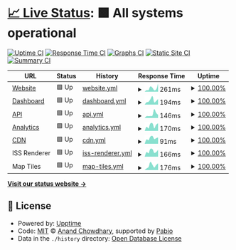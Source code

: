 # [📈 Live Status](https://chewey-bot.github.io/status): <!--live status--> **🟩 All systems operational**

[![Uptime CI](https://github.com/Chewey-Bot/status/workflows/Uptime%20CI/badge.svg)](https://github.com/Chewey-Bot/status/actions?query=workflow%3A%22Uptime+CI%22)
[![Response Time CI](https://github.com/Chewey-Bot/status/workflows/Response%20Time%20CI/badge.svg)](https://github.com/Chewey-Bot/status/actions?query=workflow%3A%22Response+Time+CI%22)
[![Graphs CI](https://github.com/Chewey-Bot/status/workflows/Graphs%20CI/badge.svg)](https://github.com/Chewey-Bot/status/actions?query=workflow%3A%22Graphs+CI%22)
[![Static Site CI](https://github.com/Chewey-Bot/status/workflows/Static%20Site%20CI/badge.svg)](https://github.com/Chewey-Bot/status/actions?query=workflow%3A%22Static+Site+CI%22)
[![Summary CI](https://github.com/Chewey-Bot/status/workflows/Summary%20CI/badge.svg)](https://github.com/Chewey-Bot/status/actions?query=workflow%3A%22Summary+CI%22)

<!--start: status pages-->
<!-- This summary is generated by Upptime (https://github.com/upptime/upptime) -->
<!-- Do not edit this manually, your changes will be overwritten -->
<!-- prettier-ignore -->
| URL | Status | History | Response Time | Uptime |
| --- | ------ | ------- | ------------- | ------ |
| <img alt="" src="https://icons.duckduckgo.com/ip3/chewey-bot.top.ico" height="13"> [Website](https://chewey-bot.top) | 🟩 Up | [website.yml](https://github.com/Chewey-Bot/status/commits/HEAD/history/website.yml) | <details><summary><img alt="Response time graph" src="./graphs/website/response-time-week.png" height="20"> 261ms</summary><br><a href="https://status.chewey-bot.top/history/website"><img alt="Response time 367" src="https://img.shields.io/endpoint?url=https%3A%2F%2Fraw.githubusercontent.com%2FChewey-Bot%2Fstatus%2FHEAD%2Fapi%2Fwebsite%2Fresponse-time.json"></a><br><a href="https://status.chewey-bot.top/history/website"><img alt="24-hour response time 366" src="https://img.shields.io/endpoint?url=https%3A%2F%2Fraw.githubusercontent.com%2FChewey-Bot%2Fstatus%2FHEAD%2Fapi%2Fwebsite%2Fresponse-time-day.json"></a><br><a href="https://status.chewey-bot.top/history/website"><img alt="7-day response time 261" src="https://img.shields.io/endpoint?url=https%3A%2F%2Fraw.githubusercontent.com%2FChewey-Bot%2Fstatus%2FHEAD%2Fapi%2Fwebsite%2Fresponse-time-week.json"></a><br><a href="https://status.chewey-bot.top/history/website"><img alt="30-day response time 287" src="https://img.shields.io/endpoint?url=https%3A%2F%2Fraw.githubusercontent.com%2FChewey-Bot%2Fstatus%2FHEAD%2Fapi%2Fwebsite%2Fresponse-time-month.json"></a><br><a href="https://status.chewey-bot.top/history/website"><img alt="1-year response time 367" src="https://img.shields.io/endpoint?url=https%3A%2F%2Fraw.githubusercontent.com%2FChewey-Bot%2Fstatus%2FHEAD%2Fapi%2Fwebsite%2Fresponse-time-year.json"></a></details> | <details><summary><a href="https://status.chewey-bot.top/history/website">100.00%</a></summary><a href="https://status.chewey-bot.top/history/website"><img alt="All-time uptime 99.89%" src="https://img.shields.io/endpoint?url=https%3A%2F%2Fraw.githubusercontent.com%2FChewey-Bot%2Fstatus%2FHEAD%2Fapi%2Fwebsite%2Fuptime.json"></a><br><a href="https://status.chewey-bot.top/history/website"><img alt="24-hour uptime 100.00%" src="https://img.shields.io/endpoint?url=https%3A%2F%2Fraw.githubusercontent.com%2FChewey-Bot%2Fstatus%2FHEAD%2Fapi%2Fwebsite%2Fuptime-day.json"></a><br><a href="https://status.chewey-bot.top/history/website"><img alt="7-day uptime 100.00%" src="https://img.shields.io/endpoint?url=https%3A%2F%2Fraw.githubusercontent.com%2FChewey-Bot%2Fstatus%2FHEAD%2Fapi%2Fwebsite%2Fuptime-week.json"></a><br><a href="https://status.chewey-bot.top/history/website"><img alt="30-day uptime 100.00%" src="https://img.shields.io/endpoint?url=https%3A%2F%2Fraw.githubusercontent.com%2FChewey-Bot%2Fstatus%2FHEAD%2Fapi%2Fwebsite%2Fuptime-month.json"></a><br><a href="https://status.chewey-bot.top/history/website"><img alt="1-year uptime 99.89%" src="https://img.shields.io/endpoint?url=https%3A%2F%2Fraw.githubusercontent.com%2FChewey-Bot%2Fstatus%2FHEAD%2Fapi%2Fwebsite%2Fuptime-year.json"></a></details>
| <img alt="" src="https://icons.duckduckgo.com/ip3/dash.chewey-bot.top.ico" height="13"> [Dashboard](https://dash.chewey-bot.top/favicon.ico) | 🟩 Up | [dashboard.yml](https://github.com/Chewey-Bot/status/commits/HEAD/history/dashboard.yml) | <details><summary><img alt="Response time graph" src="./graphs/dashboard/response-time-week.png" height="20"> 194ms</summary><br><a href="https://status.chewey-bot.top/history/dashboard"><img alt="Response time 368" src="https://img.shields.io/endpoint?url=https%3A%2F%2Fraw.githubusercontent.com%2FChewey-Bot%2Fstatus%2FHEAD%2Fapi%2Fdashboard%2Fresponse-time.json"></a><br><a href="https://status.chewey-bot.top/history/dashboard"><img alt="24-hour response time 277" src="https://img.shields.io/endpoint?url=https%3A%2F%2Fraw.githubusercontent.com%2FChewey-Bot%2Fstatus%2FHEAD%2Fapi%2Fdashboard%2Fresponse-time-day.json"></a><br><a href="https://status.chewey-bot.top/history/dashboard"><img alt="7-day response time 194" src="https://img.shields.io/endpoint?url=https%3A%2F%2Fraw.githubusercontent.com%2FChewey-Bot%2Fstatus%2FHEAD%2Fapi%2Fdashboard%2Fresponse-time-week.json"></a><br><a href="https://status.chewey-bot.top/history/dashboard"><img alt="30-day response time 241" src="https://img.shields.io/endpoint?url=https%3A%2F%2Fraw.githubusercontent.com%2FChewey-Bot%2Fstatus%2FHEAD%2Fapi%2Fdashboard%2Fresponse-time-month.json"></a><br><a href="https://status.chewey-bot.top/history/dashboard"><img alt="1-year response time 368" src="https://img.shields.io/endpoint?url=https%3A%2F%2Fraw.githubusercontent.com%2FChewey-Bot%2Fstatus%2FHEAD%2Fapi%2Fdashboard%2Fresponse-time-year.json"></a></details> | <details><summary><a href="https://status.chewey-bot.top/history/dashboard">100.00%</a></summary><a href="https://status.chewey-bot.top/history/dashboard"><img alt="All-time uptime 99.93%" src="https://img.shields.io/endpoint?url=https%3A%2F%2Fraw.githubusercontent.com%2FChewey-Bot%2Fstatus%2FHEAD%2Fapi%2Fdashboard%2Fuptime.json"></a><br><a href="https://status.chewey-bot.top/history/dashboard"><img alt="24-hour uptime 100.00%" src="https://img.shields.io/endpoint?url=https%3A%2F%2Fraw.githubusercontent.com%2FChewey-Bot%2Fstatus%2FHEAD%2Fapi%2Fdashboard%2Fuptime-day.json"></a><br><a href="https://status.chewey-bot.top/history/dashboard"><img alt="7-day uptime 100.00%" src="https://img.shields.io/endpoint?url=https%3A%2F%2Fraw.githubusercontent.com%2FChewey-Bot%2Fstatus%2FHEAD%2Fapi%2Fdashboard%2Fuptime-week.json"></a><br><a href="https://status.chewey-bot.top/history/dashboard"><img alt="30-day uptime 100.00%" src="https://img.shields.io/endpoint?url=https%3A%2F%2Fraw.githubusercontent.com%2FChewey-Bot%2Fstatus%2FHEAD%2Fapi%2Fdashboard%2Fuptime-month.json"></a><br><a href="https://status.chewey-bot.top/history/dashboard"><img alt="1-year uptime 99.93%" src="https://img.shields.io/endpoint?url=https%3A%2F%2Fraw.githubusercontent.com%2FChewey-Bot%2Fstatus%2FHEAD%2Fapi%2Fdashboard%2Fuptime-year.json"></a></details>
| <img alt="" src="https://icons.duckduckgo.com/ip3/api.chewey-bot.top.ico" height="13"> [API](https://api.chewey-bot.top) | 🟩 Up | [api.yml](https://github.com/Chewey-Bot/status/commits/HEAD/history/api.yml) | <details><summary><img alt="Response time graph" src="./graphs/api/response-time-week.png" height="20"> 146ms</summary><br><a href="https://status.chewey-bot.top/history/api"><img alt="Response time 311" src="https://img.shields.io/endpoint?url=https%3A%2F%2Fraw.githubusercontent.com%2FChewey-Bot%2Fstatus%2FHEAD%2Fapi%2Fapi%2Fresponse-time.json"></a><br><a href="https://status.chewey-bot.top/history/api"><img alt="24-hour response time 276" src="https://img.shields.io/endpoint?url=https%3A%2F%2Fraw.githubusercontent.com%2FChewey-Bot%2Fstatus%2FHEAD%2Fapi%2Fapi%2Fresponse-time-day.json"></a><br><a href="https://status.chewey-bot.top/history/api"><img alt="7-day response time 146" src="https://img.shields.io/endpoint?url=https%3A%2F%2Fraw.githubusercontent.com%2FChewey-Bot%2Fstatus%2FHEAD%2Fapi%2Fapi%2Fresponse-time-week.json"></a><br><a href="https://status.chewey-bot.top/history/api"><img alt="30-day response time 327" src="https://img.shields.io/endpoint?url=https%3A%2F%2Fraw.githubusercontent.com%2FChewey-Bot%2Fstatus%2FHEAD%2Fapi%2Fapi%2Fresponse-time-month.json"></a><br><a href="https://status.chewey-bot.top/history/api"><img alt="1-year response time 311" src="https://img.shields.io/endpoint?url=https%3A%2F%2Fraw.githubusercontent.com%2FChewey-Bot%2Fstatus%2FHEAD%2Fapi%2Fapi%2Fresponse-time-year.json"></a></details> | <details><summary><a href="https://status.chewey-bot.top/history/api">100.00%</a></summary><a href="https://status.chewey-bot.top/history/api"><img alt="All-time uptime 99.90%" src="https://img.shields.io/endpoint?url=https%3A%2F%2Fraw.githubusercontent.com%2FChewey-Bot%2Fstatus%2FHEAD%2Fapi%2Fapi%2Fuptime.json"></a><br><a href="https://status.chewey-bot.top/history/api"><img alt="24-hour uptime 100.00%" src="https://img.shields.io/endpoint?url=https%3A%2F%2Fraw.githubusercontent.com%2FChewey-Bot%2Fstatus%2FHEAD%2Fapi%2Fapi%2Fuptime-day.json"></a><br><a href="https://status.chewey-bot.top/history/api"><img alt="7-day uptime 100.00%" src="https://img.shields.io/endpoint?url=https%3A%2F%2Fraw.githubusercontent.com%2FChewey-Bot%2Fstatus%2FHEAD%2Fapi%2Fapi%2Fuptime-week.json"></a><br><a href="https://status.chewey-bot.top/history/api"><img alt="30-day uptime 100.00%" src="https://img.shields.io/endpoint?url=https%3A%2F%2Fraw.githubusercontent.com%2FChewey-Bot%2Fstatus%2FHEAD%2Fapi%2Fapi%2Fuptime-month.json"></a><br><a href="https://status.chewey-bot.top/history/api"><img alt="1-year uptime 99.90%" src="https://img.shields.io/endpoint?url=https%3A%2F%2Fraw.githubusercontent.com%2FChewey-Bot%2Fstatus%2FHEAD%2Fapi%2Fapi%2Fuptime-year.json"></a></details>
| <img alt="" src="https://icons.duckduckgo.com/ip3/api.chewey-bot.top.ico" height="13"> [Analytics](https://api.chewey-bot.top/analytics/getlatest/220625669032247296) | 🟩 Up | [analytics.yml](https://github.com/Chewey-Bot/status/commits/HEAD/history/analytics.yml) | <details><summary><img alt="Response time graph" src="./graphs/analytics/response-time-week.png" height="20"> 170ms</summary><br><a href="https://status.chewey-bot.top/history/analytics"><img alt="Response time 206" src="https://img.shields.io/endpoint?url=https%3A%2F%2Fraw.githubusercontent.com%2FChewey-Bot%2Fstatus%2FHEAD%2Fapi%2Fanalytics%2Fresponse-time.json"></a><br><a href="https://status.chewey-bot.top/history/analytics"><img alt="24-hour response time 253" src="https://img.shields.io/endpoint?url=https%3A%2F%2Fraw.githubusercontent.com%2FChewey-Bot%2Fstatus%2FHEAD%2Fapi%2Fanalytics%2Fresponse-time-day.json"></a><br><a href="https://status.chewey-bot.top/history/analytics"><img alt="7-day response time 170" src="https://img.shields.io/endpoint?url=https%3A%2F%2Fraw.githubusercontent.com%2FChewey-Bot%2Fstatus%2FHEAD%2Fapi%2Fanalytics%2Fresponse-time-week.json"></a><br><a href="https://status.chewey-bot.top/history/analytics"><img alt="30-day response time 155" src="https://img.shields.io/endpoint?url=https%3A%2F%2Fraw.githubusercontent.com%2FChewey-Bot%2Fstatus%2FHEAD%2Fapi%2Fanalytics%2Fresponse-time-month.json"></a><br><a href="https://status.chewey-bot.top/history/analytics"><img alt="1-year response time 206" src="https://img.shields.io/endpoint?url=https%3A%2F%2Fraw.githubusercontent.com%2FChewey-Bot%2Fstatus%2FHEAD%2Fapi%2Fanalytics%2Fresponse-time-year.json"></a></details> | <details><summary><a href="https://status.chewey-bot.top/history/analytics">100.00%</a></summary><a href="https://status.chewey-bot.top/history/analytics"><img alt="All-time uptime 99.80%" src="https://img.shields.io/endpoint?url=https%3A%2F%2Fraw.githubusercontent.com%2FChewey-Bot%2Fstatus%2FHEAD%2Fapi%2Fanalytics%2Fuptime.json"></a><br><a href="https://status.chewey-bot.top/history/analytics"><img alt="24-hour uptime 100.00%" src="https://img.shields.io/endpoint?url=https%3A%2F%2Fraw.githubusercontent.com%2FChewey-Bot%2Fstatus%2FHEAD%2Fapi%2Fanalytics%2Fuptime-day.json"></a><br><a href="https://status.chewey-bot.top/history/analytics"><img alt="7-day uptime 100.00%" src="https://img.shields.io/endpoint?url=https%3A%2F%2Fraw.githubusercontent.com%2FChewey-Bot%2Fstatus%2FHEAD%2Fapi%2Fanalytics%2Fuptime-week.json"></a><br><a href="https://status.chewey-bot.top/history/analytics"><img alt="30-day uptime 100.00%" src="https://img.shields.io/endpoint?url=https%3A%2F%2Fraw.githubusercontent.com%2FChewey-Bot%2Fstatus%2FHEAD%2Fapi%2Fanalytics%2Fuptime-month.json"></a><br><a href="https://status.chewey-bot.top/history/analytics"><img alt="1-year uptime 99.80%" src="https://img.shields.io/endpoint?url=https%3A%2F%2Fraw.githubusercontent.com%2FChewey-Bot%2Fstatus%2FHEAD%2Fapi%2Fanalytics%2Fuptime-year.json"></a></details>
| <img alt="" src="https://icons.duckduckgo.com/ip3/cdn.chewey-bot.top.ico" height="13"> [CDN](https://cdn.chewey-bot.top) | 🟩 Up | [cdn.yml](https://github.com/Chewey-Bot/status/commits/HEAD/history/cdn.yml) | <details><summary><img alt="Response time graph" src="./graphs/cdn/response-time-week.png" height="20"> 91ms</summary><br><a href="https://status.chewey-bot.top/history/cdn"><img alt="Response time 231" src="https://img.shields.io/endpoint?url=https%3A%2F%2Fraw.githubusercontent.com%2FChewey-Bot%2Fstatus%2FHEAD%2Fapi%2Fcdn%2Fresponse-time.json"></a><br><a href="https://status.chewey-bot.top/history/cdn"><img alt="24-hour response time 91" src="https://img.shields.io/endpoint?url=https%3A%2F%2Fraw.githubusercontent.com%2FChewey-Bot%2Fstatus%2FHEAD%2Fapi%2Fcdn%2Fresponse-time-day.json"></a><br><a href="https://status.chewey-bot.top/history/cdn"><img alt="7-day response time 91" src="https://img.shields.io/endpoint?url=https%3A%2F%2Fraw.githubusercontent.com%2FChewey-Bot%2Fstatus%2FHEAD%2Fapi%2Fcdn%2Fresponse-time-week.json"></a><br><a href="https://status.chewey-bot.top/history/cdn"><img alt="30-day response time 162" src="https://img.shields.io/endpoint?url=https%3A%2F%2Fraw.githubusercontent.com%2FChewey-Bot%2Fstatus%2FHEAD%2Fapi%2Fcdn%2Fresponse-time-month.json"></a><br><a href="https://status.chewey-bot.top/history/cdn"><img alt="1-year response time 231" src="https://img.shields.io/endpoint?url=https%3A%2F%2Fraw.githubusercontent.com%2FChewey-Bot%2Fstatus%2FHEAD%2Fapi%2Fcdn%2Fresponse-time-year.json"></a></details> | <details><summary><a href="https://status.chewey-bot.top/history/cdn">100.00%</a></summary><a href="https://status.chewey-bot.top/history/cdn"><img alt="All-time uptime 100.00%" src="https://img.shields.io/endpoint?url=https%3A%2F%2Fraw.githubusercontent.com%2FChewey-Bot%2Fstatus%2FHEAD%2Fapi%2Fcdn%2Fuptime.json"></a><br><a href="https://status.chewey-bot.top/history/cdn"><img alt="24-hour uptime 100.00%" src="https://img.shields.io/endpoint?url=https%3A%2F%2Fraw.githubusercontent.com%2FChewey-Bot%2Fstatus%2FHEAD%2Fapi%2Fcdn%2Fuptime-day.json"></a><br><a href="https://status.chewey-bot.top/history/cdn"><img alt="7-day uptime 100.00%" src="https://img.shields.io/endpoint?url=https%3A%2F%2Fraw.githubusercontent.com%2FChewey-Bot%2Fstatus%2FHEAD%2Fapi%2Fcdn%2Fuptime-week.json"></a><br><a href="https://status.chewey-bot.top/history/cdn"><img alt="30-day uptime 100.00%" src="https://img.shields.io/endpoint?url=https%3A%2F%2Fraw.githubusercontent.com%2FChewey-Bot%2Fstatus%2FHEAD%2Fapi%2Fcdn%2Fuptime-month.json"></a><br><a href="https://status.chewey-bot.top/history/cdn"><img alt="1-year uptime 100.00%" src="https://img.shields.io/endpoint?url=https%3A%2F%2Fraw.githubusercontent.com%2FChewey-Bot%2Fstatus%2FHEAD%2Fapi%2Fcdn%2Fuptime-year.json"></a></details>
| <img alt="" src="https://icons.duckduckgo.com/ip3/null.ico" height="13"> ISS Renderer | 🟩 Up | [iss-renderer.yml](https://github.com/Chewey-Bot/status/commits/HEAD/history/iss-renderer.yml) | <details><summary><img alt="Response time graph" src="./graphs/iss-renderer/response-time-week.png" height="20"> 166ms</summary><br><a href="https://status.chewey-bot.top/history/iss-renderer"><img alt="Response time 292" src="https://img.shields.io/endpoint?url=https%3A%2F%2Fraw.githubusercontent.com%2FChewey-Bot%2Fstatus%2FHEAD%2Fapi%2Fiss-renderer%2Fresponse-time.json"></a><br><a href="https://status.chewey-bot.top/history/iss-renderer"><img alt="24-hour response time 219" src="https://img.shields.io/endpoint?url=https%3A%2F%2Fraw.githubusercontent.com%2FChewey-Bot%2Fstatus%2FHEAD%2Fapi%2Fiss-renderer%2Fresponse-time-day.json"></a><br><a href="https://status.chewey-bot.top/history/iss-renderer"><img alt="7-day response time 166" src="https://img.shields.io/endpoint?url=https%3A%2F%2Fraw.githubusercontent.com%2FChewey-Bot%2Fstatus%2FHEAD%2Fapi%2Fiss-renderer%2Fresponse-time-week.json"></a><br><a href="https://status.chewey-bot.top/history/iss-renderer"><img alt="30-day response time 336" src="https://img.shields.io/endpoint?url=https%3A%2F%2Fraw.githubusercontent.com%2FChewey-Bot%2Fstatus%2FHEAD%2Fapi%2Fiss-renderer%2Fresponse-time-month.json"></a><br><a href="https://status.chewey-bot.top/history/iss-renderer"><img alt="1-year response time 292" src="https://img.shields.io/endpoint?url=https%3A%2F%2Fraw.githubusercontent.com%2FChewey-Bot%2Fstatus%2FHEAD%2Fapi%2Fiss-renderer%2Fresponse-time-year.json"></a></details> | <details><summary><a href="https://status.chewey-bot.top/history/iss-renderer">100.00%</a></summary><a href="https://status.chewey-bot.top/history/iss-renderer"><img alt="All-time uptime 99.89%" src="https://img.shields.io/endpoint?url=https%3A%2F%2Fraw.githubusercontent.com%2FChewey-Bot%2Fstatus%2FHEAD%2Fapi%2Fiss-renderer%2Fuptime.json"></a><br><a href="https://status.chewey-bot.top/history/iss-renderer"><img alt="24-hour uptime 100.00%" src="https://img.shields.io/endpoint?url=https%3A%2F%2Fraw.githubusercontent.com%2FChewey-Bot%2Fstatus%2FHEAD%2Fapi%2Fiss-renderer%2Fuptime-day.json"></a><br><a href="https://status.chewey-bot.top/history/iss-renderer"><img alt="7-day uptime 100.00%" src="https://img.shields.io/endpoint?url=https%3A%2F%2Fraw.githubusercontent.com%2FChewey-Bot%2Fstatus%2FHEAD%2Fapi%2Fiss-renderer%2Fuptime-week.json"></a><br><a href="https://status.chewey-bot.top/history/iss-renderer"><img alt="30-day uptime 100.00%" src="https://img.shields.io/endpoint?url=https%3A%2F%2Fraw.githubusercontent.com%2FChewey-Bot%2Fstatus%2FHEAD%2Fapi%2Fiss-renderer%2Fuptime-month.json"></a><br><a href="https://status.chewey-bot.top/history/iss-renderer"><img alt="1-year uptime 99.89%" src="https://img.shields.io/endpoint?url=https%3A%2F%2Fraw.githubusercontent.com%2FChewey-Bot%2Fstatus%2FHEAD%2Fapi%2Fiss-renderer%2Fuptime-year.json"></a></details>
| <img alt="" src="https://icons.duckduckgo.com/ip3/null.ico" height="13"> Map Tiles | 🟩 Up | [map-tiles.yml](https://github.com/Chewey-Bot/status/commits/HEAD/history/map-tiles.yml) | <details><summary><img alt="Response time graph" src="./graphs/map-tiles/response-time-week.png" height="20"> 176ms</summary><br><a href="https://status.chewey-bot.top/history/map-tiles"><img alt="Response time 297" src="https://img.shields.io/endpoint?url=https%3A%2F%2Fraw.githubusercontent.com%2FChewey-Bot%2Fstatus%2FHEAD%2Fapi%2Fmap-tiles%2Fresponse-time.json"></a><br><a href="https://status.chewey-bot.top/history/map-tiles"><img alt="24-hour response time 221" src="https://img.shields.io/endpoint?url=https%3A%2F%2Fraw.githubusercontent.com%2FChewey-Bot%2Fstatus%2FHEAD%2Fapi%2Fmap-tiles%2Fresponse-time-day.json"></a><br><a href="https://status.chewey-bot.top/history/map-tiles"><img alt="7-day response time 176" src="https://img.shields.io/endpoint?url=https%3A%2F%2Fraw.githubusercontent.com%2FChewey-Bot%2Fstatus%2FHEAD%2Fapi%2Fmap-tiles%2Fresponse-time-week.json"></a><br><a href="https://status.chewey-bot.top/history/map-tiles"><img alt="30-day response time 344" src="https://img.shields.io/endpoint?url=https%3A%2F%2Fraw.githubusercontent.com%2FChewey-Bot%2Fstatus%2FHEAD%2Fapi%2Fmap-tiles%2Fresponse-time-month.json"></a><br><a href="https://status.chewey-bot.top/history/map-tiles"><img alt="1-year response time 297" src="https://img.shields.io/endpoint?url=https%3A%2F%2Fraw.githubusercontent.com%2FChewey-Bot%2Fstatus%2FHEAD%2Fapi%2Fmap-tiles%2Fresponse-time-year.json"></a></details> | <details><summary><a href="https://status.chewey-bot.top/history/map-tiles">100.00%</a></summary><a href="https://status.chewey-bot.top/history/map-tiles"><img alt="All-time uptime 100.00%" src="https://img.shields.io/endpoint?url=https%3A%2F%2Fraw.githubusercontent.com%2FChewey-Bot%2Fstatus%2FHEAD%2Fapi%2Fmap-tiles%2Fuptime.json"></a><br><a href="https://status.chewey-bot.top/history/map-tiles"><img alt="24-hour uptime 100.00%" src="https://img.shields.io/endpoint?url=https%3A%2F%2Fraw.githubusercontent.com%2FChewey-Bot%2Fstatus%2FHEAD%2Fapi%2Fmap-tiles%2Fuptime-day.json"></a><br><a href="https://status.chewey-bot.top/history/map-tiles"><img alt="7-day uptime 100.00%" src="https://img.shields.io/endpoint?url=https%3A%2F%2Fraw.githubusercontent.com%2FChewey-Bot%2Fstatus%2FHEAD%2Fapi%2Fmap-tiles%2Fuptime-week.json"></a><br><a href="https://status.chewey-bot.top/history/map-tiles"><img alt="30-day uptime 100.00%" src="https://img.shields.io/endpoint?url=https%3A%2F%2Fraw.githubusercontent.com%2FChewey-Bot%2Fstatus%2FHEAD%2Fapi%2Fmap-tiles%2Fuptime-month.json"></a><br><a href="https://status.chewey-bot.top/history/map-tiles"><img alt="1-year uptime 100.00%" src="https://img.shields.io/endpoint?url=https%3A%2F%2Fraw.githubusercontent.com%2FChewey-Bot%2Fstatus%2FHEAD%2Fapi%2Fmap-tiles%2Fuptime-year.json"></a></details>

<!--end: status pages-->

[**Visit our status website →**](https://chewey-bot.github.io/status)

## 📄 License

- Powered by: [Upptime](https://github.com/upptime/upptime)
- Code: [MIT](./LICENSE) © [Anand Chowdhary](https://anandchowdhary.com), supported by [Pabio](https://pabio.com)
- Data in the `./history` directory: [Open Database License](https://opendatacommons.org/licenses/odbl/1-0/)
